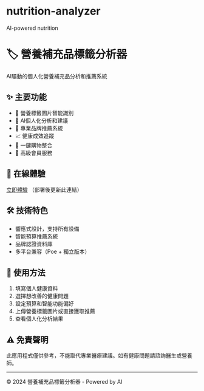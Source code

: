 # nutrition-analyzer
AI-powered nutrition 
# 🏷️ 營養補充品標籤分析器

AI驅動的個人化營養補充品分析和推薦系統

## ✨ 主要功能

- 📸 營養標籤圖片智能識別
- 🤖 AI個人化分析和建議
- 💊 專業品牌推薦系統
- 📈 健康成效追蹤
- 🛒 一鍵購物整合
- 👑 高級會員服務

## 🚀 在線體驗

[立即體驗](https://your-app.netlify.app) （部署後更新此連結）

## 🛠️ 技術特色

- 響應式設計，支持所有設備
- 智能預算推薦系統
- 品牌認證資料庫
- 多平台兼容（Poe + 獨立版本）

## 📱 使用方法

1. 填寫個人健康資料
2. 選擇想改善的健康問題
3. 設定預算和智能功能偏好
4. 上傳營養標籤圖片或直接獲取推薦
5. 查看個人化分析結果

## ⚠️ 免責聲明

此應用程式僅供參考，不能取代專業醫療建議。如有健康問題請諮詢醫生或營養師。

---
© 2024 營養補充品標籤分析器 - Powered by AI
